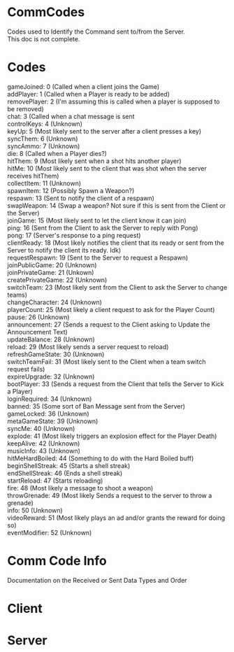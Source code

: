 # CommCodes
Codes used to Identify the Command sent to/from the Server.
<br>
This doc is not complete.
# Codes
gameJoined: 0 (Called when a client joins the Game)
<br>
addPlayer: 1 (Called when a Player is ready to be added)
<br>
removePlayer: 2 (I'm assuming this is called when a player is supposed to be removed)
<br>
chat: 3 (Called when a chat message is sent
<br>
controlKeys: 4 (Unknown)
<br>
keyUp: 5 (Most likely sent to the server after a client presses a key)
<br>
syncThem: 6 (Unknown)
<br>
syncAmmo: 7 (Unknown)
<br>
die: 8 (Called when a Player dies?)
<br>
hitThem: 9 (Most likely sent when a shot hits another player)
<br>
hitMe: 10 (Most likely sent to the client that was shot when the server receives hitThem)
<br>
collectItem: 11 (Unknown)
<br>
spawnItem: 12 (Possibly Spawn a Weapon?)
<br>
respawn: 13 (Sent to notify the client of a respawn)
<br>
swapWeapon: 14 (Swap a weapon? Not sure if this is sent from the Client or the Server)
<br>
joinGame: 15 (Most likely sent to let the client know it can join)
<br>
ping: 16 (Sent from the Client to ask the Server to reply with Pong)
<br>
pong: 17 (Server's response to a ping request)
<br>
clientReady: 18 (Most likely notifies the client that its ready or sent from the Server to notify the client its ready. Idk)
<br>
requestRespawn: 19 (Sent to the Server to request a Respawn)
<br>
joinPublicGame: 20 (Unknown)
<br>
joinPrivateGame: 21 (Unkown)
<br>
createPrivateGame: 22 (Unknown)
<br>
switchTeam: 23 (Most likely sent from the Client to ask the Server to change teams)
<br>
changeCharacter: 24 (Unknown)
<br>
playerCount: 25 (Most likely a client request to ask for the Player Count)
<br>
pause: 26 (Unknown)
<br>
announcement: 27 (Sends a request to the Client asking to Update the Announcement Text)
<br>
updateBalance: 28 (Unknown)
<br>
reload: 29 (Most likely sends a server request to reload)
<br>
refreshGameState: 30 (Unknown)
<br>
switchTeamFail: 31 (Most likely sent to the Client when a team switch request fails)
<br>
expireUpgrade: 32 (Unknown)
<br>
bootPlayer: 33 (Sends a request from the Client that tells the Server to Kick a Player)
<br>
loginRequired: 34 (Unknown)
<br>
banned: 35 (Some sort of Ban Message sent from the Server)
<br>
gameLocked: 36 (Unknown)
<br>
metaGameState: 39 (Unknown)
<br>
syncMe: 40 (Unknown)
<br>
explode: 41 (Most likely triggers an explosion effect for the Player Death)
<br>
keepAlive: 42 (Unknown)
<br>
musicInfo: 43 (Unknown)
<br>
hitMeHardBoiled: 44 (Something to do with the Hard Boiled buff)
<Br>
beginShellStreak: 45 (Starts a shell streak)
<br>
endShellStreak: 46 (Ends a shell streak)
<br>
startReload: 47 (Starts reloading)
<br>
fire: 48 (Most likely a message to shoot a weapon)
<br>
throwGrenade: 49 (Most likely Sends a request to the server to throw a grenade)
<br>
info: 50 (Unknown)
<br>
videoReward: 51 (Most likely plays an ad and/or grants the reward for doing so)
<br>
eventModifier: 52 (Unknown)

# Comm Code Info
Documentation on the Received or Sent Data Types and Order

# Client

# Server
